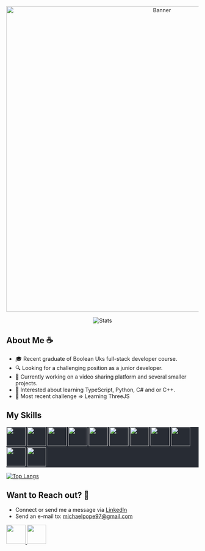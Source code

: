 <!-- Banner -->
<p align="center">
  <img width=800 align="center" src="https://cdn.discordapp.com/attachments/142745451207065600/1111229641722707988/GitHubBanner.png" alt="Banner" />
</p>
<p align="center">
  <img align="center" src="https://github-readme-stats.vercel.app/api?username=MaybeFreak&count_private=true&hide=issues&show_icons=true&theme=onedark" alt="Stats" />
</p>

## About Me ☕

- 🎓 Recent graduate of Boolean Uks full-stack developer course.
- 🔍 Looking for a challenging position as a junior developer.
- 🔨 Currently working on a video sharing platform and several smaller projects.
- 🌱 Interested about learning TypeScript, Python, C# and or C++.
- 🧠 Most recent challenge => Learning ThreeJS 

## My Skills

<p style="background-color: #282c34">
  <img height=50 src="https://cdn.jsdelivr.net/gh/devicons/devicon/icons/javascript/javascript-plain.svg" />
  <img height=50 src="https://cdn.jsdelivr.net/gh/devicons/devicon/icons/html5/html5-plain.svg" />
  <img height=50 src="https://cdn.jsdelivr.net/gh/devicons/devicon/icons/css3/css3-plain.svg" />
  <img height=50 src="https://cdn.jsdelivr.net/gh/devicons/devicon/icons/react/react-original.svg" /> 
  <img height=50 src="https://cdn.jsdelivr.net/gh/devicons/devicon/icons/nodejs/nodejs-plain.svg" />
  <img height=50 src="https://cdn.jsdelivr.net/gh/devicons/devicon/icons/firebase/firebase-plain.svg" />
  <img height=50 src="https://cdn.jsdelivr.net/gh/devicons/devicon/icons/postgresql/postgresql-plain.svg" />
  <img height=50 src="https://cdn.jsdelivr.net/gh/devicons/devicon/icons/jasmine/jasmine-plain.svg" />
  <img height=50 src="https://cdn.jsdelivr.net/gh/devicons/devicon/icons/npm/npm-original-wordmark.svg" />
  <img height=50 src="https://cdn.jsdelivr.net/gh/devicons/devicon/icons/blender/blender-original.svg" />
  <img height=50 src="https://cdn.jsdelivr.net/gh/devicons/devicon/icons/threejs/threejs-original.svg" />
</p>
          
[![Top Langs](https://github-readme-stats.vercel.app/api/top-langs/?username=MaybeFreak&layout=compact&theme=onedark)](https://github.com/anuraghazra/github-readme-stats)

## Want to Reach out? 💬

- Connect or send me a message via <a target="_blank" href="https://www.linkedin.com/in/michael-pope-48b54026a/">LinkedIn</a>
- Send an e-mail to: <a href="mailto: michaelpope97@gmail.com" >michaelpope97@gmail.com</a>


<p>
  <a target="_blank" href="https://www.linkedin.com/in/michael-pope-48b54026a/">
    <img height=50 src="https://cdn.jsdelivr.net/gh/devicons/devicon/icons/linkedin/linkedin-original.svg" />
  </a>
  <a href="mailto: michaelpope97@gmail.com">
    <img height=50 src="https://upload.wikimedia.org/wikipedia/commons/7/7e/Gmail_icon_%282020%29.svg" />
  </a>
</p>
